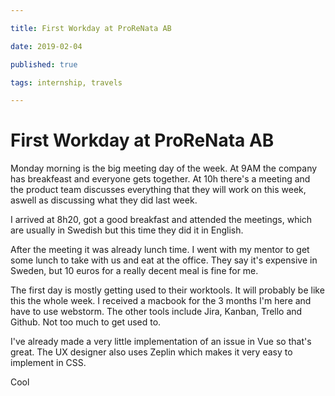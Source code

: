 ```yaml
---

title: First Workday at ProReNata AB

date: 2019-02-04

published: true

tags: internship, travels

---
```


# First Workday at ProReNata AB

Monday morning is the big meeting day of the week. At 9AM the company has breakfeast and everyone gets together. 
At 10h there's a meeting and the product team discusses everything that they will work on this week, aswell as discussing what they did last week. 

I arrived at 8h20, got a good breakfast and attended the meetings, which are usually in Swedish but this time they did it in English.


After the meeting it was already lunch time. I went with my mentor to get some lunch to take with us and eat at the office. They say it's expensive in Sweden, but 10 euros for a really decent meal is fine for me.


The first day is mostly getting used to their worktools. It will probably be like this the whole week. I received a macbook for the 3 months I'm here and have to use webstorm. The other tools include Jira, Kanban, Trello and Github. Not too much to get used to.


I've already made a very little implementation of an issue in Vue so that's great. The UX designer also uses Zeplin which makes it very easy to implement in CSS.

Cool